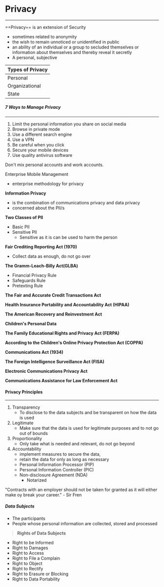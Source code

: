 # Privacy
---
==Privacy== is an extension of Security
- sometimes related to anonymity
- the wish to remain unnoticed or unidentified in public
- an ability of an individual or a group to secluded themselves or information about themselves and thereby reveal it secretly
- A personal, subjective

| Types of Privacy |
| ---------------- |
| Personal         |
| Organizational   |
| State            |

##### 7 Ways to Manage Privacy
---
1. Limit the personal information you share on social media
2. Browse in private mode
3. Use a different search engine
4. Use a VPN
5. Be careful when you click
6. Secure your mobile devices
7. Use quality antivirus software

Don't mix personal accounts and work accounts.

Enterprise Mobile Management
- enterprise methodology for privacy

**Information Privacy**
- is the combination of communications privacy and data privacy
- concerned about the PII/s

**Two Classes of PII**
- Basic PII
- Sensitive PII
	- Sensitive as it is can be used to harm the person

**Fair Crediting Reporting Act (1970)**
- Collect data as enough, do not go over

**The Gramm-Leach-Billy Act(GLBA)**
- Financial Privacy Rule
- Safeguards Rule
- Pretexting Rule

**The Fair and Accurate Credit Transactions Act**

**Health Insurance Portability and Accountability Act (HIPAA)**

**The American Recovery and Reinvestment Act**

**Children's Personal Data**

**The Family Educational Rights and Privacy Act (FERPA)**

**According to the Children's Online Privacy Protection Act (COPPA)**

**Communications Act (1934)**

**The Foreign Intelligence Surveillance Act (FISA)**

**Electronic Communications Privacy Act**

**Communications Assistance for Law Enforcement Act** 

#### Privacy Principles
---
1. Transparency
	- To disclose to the data subjects and be transparent on how the data is used
2. Legitimate
	- Make sure that the data is used for legitimate purposes and to not go out of bounds
3. Proportionality
	- Only take what is needed and relevant, do not go beyond
4. Accountability
	- implement measures to secure the data,
	- retain the data for only as long as necessary
	- Personal Information Processor (PIP)
	- Personal Information Controller (PIC)
	- Non-disclosure Agreement (NDA)
		- Notarized

"Contracts with an employer should not be taken for granted as it will either make oy break your career." - Sir Fren

##### Data Subjects
- The participants
- People whose personal information are collected, stored and processed

> **Rights of Data Subjects**
- Right to be Informed
- Right to Damages
- Right to Access
- Right to File a Complain
- Right to Object 
- Right to Rectify
- Right to Erasure or Blocking
- Right to Data Portability

